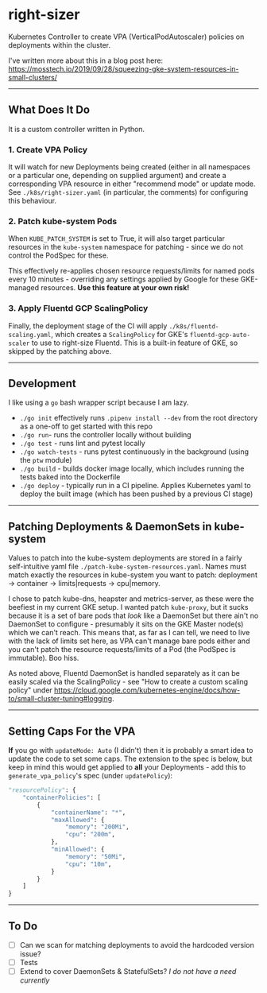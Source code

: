 # right-sizer

Kubernetes Controller to create VPA (VerticalPodAutoscaler) policies on deployments within the cluster.

I've written more about this in a blog post here: https://mosstech.io/2019/09/28/squeezing-gke-system-resources-in-small-clusters/

---

## What Does It Do

It is a custom controller written in Python.

### 1. Create VPA Policy

It will watch for new Deployments being created (either in all namespaces or a particular one, depending on supplied argument) and create a corresponding VPA resource in either "recommend mode" or update mode. See `./k8s/right-sizer.yaml` (in particular, the comments) for configuring this behaviour.

### 2. Patch kube-system Pods

When `KUBE_PATCH_SYSTEM` is set to True, it will also target particular resources in the `kube-system` namespace for patching - since we do not control the PodSpec for these.

This effectively re-applies chosen resource requests/limits for named pods every 10 minutes - overriding any settings applied by Google for these GKE-managed resources. **Use this feature at your own risk!**

### 3. Apply Fluentd GCP ScalingPolicy

Finally, the deployment stage of the CI will apply `./k8s/fluentd-scaling.yaml`, which creates a `ScalingPolicy` for GKE's `fluentd-gcp-auto-scaler` to use to right-size Fluentd. This is a built-in feature of GKE, so skipped by the patching above.

---

## Development

I like using a `go` bash wrapper script because I am lazy.

- `./go init` effectively runs `.pipenv install --dev` from the root directory as a one-off to get started with this repo
- `./go run`- runs the controller locally without building
- `./go test` - runs lint and pytest locally
- `./go watch-tests` - runs pytest continuously in the background (using the `ptw` module)
- `./go build` - builds docker image locally, which includes running the tests baked into the Dockerfile
- `./go deploy` - typically run in a CI pipeline. Applies Kubernetes yaml to deploy the built image (which has been pushed by a previous CI stage)

---

## Patching Deployments & DaemonSets in kube-system

Values to patch into the kube-system deployments are stored in a fairly self-intuitive yaml file `./patch-kube-system-resources.yaml`. Names must match exactly the resources in kube-system you want to patch: deployment -> container -> limits|requests -> cpu|memory.

I chose to patch kube-dns, heapster and metrics-server, as these were the beefiest in my current GKE setup. I wanted  patch `kube-proxy`, but it sucks because it is a set of bare pods that *look* like a DaemonSet but there ain't no DaemonSet to configure - presumably it sits on the GKE Master node(s) which we can't reach. This means that, as far as I can tell, we need to live with the lack of limits set here, as VPA can't manage bare pods either and you can't patch the resource requests/limits of a Pod (the PodSpec is immutable). Boo hiss.

As noted above, Fluentd DaemonSet is handled separately as it can be easily scaled via the ScalingPolicy - see "How to create a custom scaling policy" under https://cloud.google.com/kubernetes-engine/docs/how-to/small-cluster-tuning#logging.

---

## Setting Caps For the VPA

**If** you go with `updateMode: Auto` (I didn't) then it is probably a smart idea to update the code to set some caps. The extension to the spec is below, but keep in mind this would get applied to **all** your Deployments - add this to `generate_vpa_policy`'s spec (under `updatePolicy`):

```python
"resourcePolicy": {
    "containerPolicies": [
        {
            "containerName": "*",
            "maxAllowed": {
                "memory": "200Mi",
                "cpu": "200m",
            },
            "minAllowed": {
                "memory": "50Mi",
                "cpu": "10m",
            }
        }
    ]
}
```

---

## To Do

- [ ] Can we scan for matching deployments to avoid the hardcoded version issue?
- [ ] Tests
- [ ] Extend to cover DaemonSets & StatefulSets? *I do not have a need currently*
